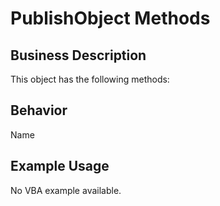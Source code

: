 # PublishObject Methods

## Business Description
This object has the following methods:

## Behavior
Name

## Example Usage
No VBA example available.
